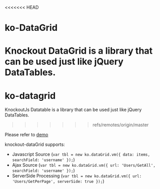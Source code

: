 <<<<<<< HEAD
# ko-DataGrid
Knockout DataGrid is a library that can be used just like jQuery DataTables.
=======
# ko-datagrid
KnockoutJs Datatable is a library that can be used just like jQuery DataTables.
>>>>>>> refs/remotes/origin/master

Please refer to [demo][1]

knockout-dataGrid supports:
 - Javascript Source      (`var tbl = new ko.dataGrid.vm({ data: items, searchField: 'username' });`)
 - Ajax Source            (`var tbl = new ko.dataGrid.vm({ url: 'Users/GetAll', searchField: 'username' });`)
 - ServerSide Processing  (`var tbl = new ko.dataGrid.vm({ url: 'Users/GetPerPage', serverSide: true });`)


  [1]: http://jmvtrinidad.github.io/knockout-DataGrid/.
